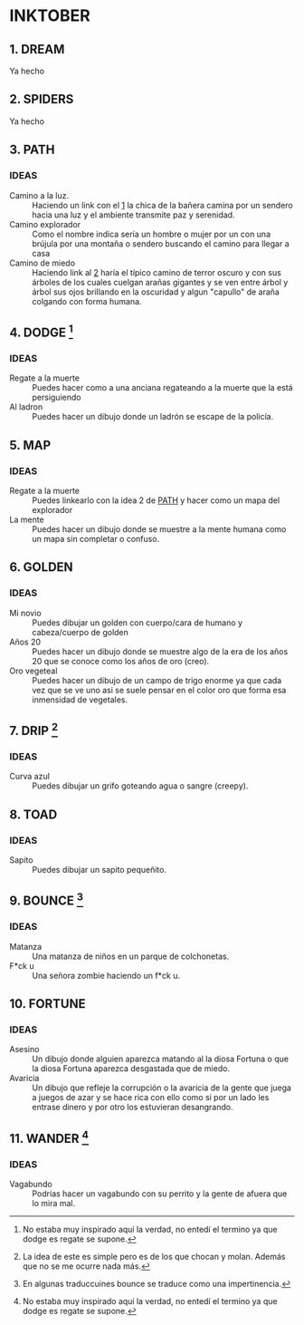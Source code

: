 # INKTOBER

## 1. DREAM

Ya hecho 

## 2. SPIDERS

Ya hecho

## 3. PATH

<h3 id="ideas-path">IDEAS</h3>

<dl>
    <dt>Camino a la luz.</dt>
        <dd>
            Haciendo un link con el <a href="#1-dream">1</a> la chica de la bañera camina por un sendero hacia una luz y el ambiente transmite paz y serenidad.
        </dd>
    <dt>Camino explorador</dt>
        <dd>
            Como el nombre indica sería un hombre o mujer por un con una brújula por una montaña o sendero buscando el camino para llegar a casa
        </dd>
    <dt>Camino de miedo</dt>
        <dd>
            Haciendo link al <a href="#2-spiders">2</a> haría el típico camino de terror oscuro y con sus árboles de los cuales cuelgan arañas gigantes y se ven entre árbol y árbol sus ojos brillando en la oscuridad y algun "capullo" de araña colgando con forma humana.
        </dd>
    <dt>
</dl>

## 4. DODGE [^1]

<h3 id="ideas-dodge">IDEAS </h3>

<dl>
    <dt>Regate a la muerte</dt>
        <dd>
            Puedes hacer como a una anciana regateando a la muerte que la está persiguiendo
        </dd>
    <dt>Al ladron</dt>
        <dd>
            Puedes hacer un dibujo donde un ladrón se escape de la policía.
        </dd>
</dl>

[^1]: No estaba muy inspirado aquí la verdad, no entedí el termino ya que dodge es regate se supone.

## 5. MAP

<h3 id="ideas-map">IDEAS </h3>

<dl>
    <dt>Regate a la muerte</dt>
        <dd>
            Puedes linkearlo con la idea 2 de <a href="#3-path">PATH</a> y hacer como un mapa del explorador
        </dd>
    <dt>La mente</dt>
        <dd>
            Puedes hacer un dibujo donde se muestre a la mente humana como un mapa sin completar o confuso.
        </dd>
</dl>

## 6. GOLDEN

<h3 id="ideas-golden">IDEAS </h3>

<dl>
    <dt>Mi novio</dt>
        <dd>
           Puedes dibujar un golden con cuerpo/cara de humano y cabeza/cuerpo de golden
        </dd>
    <dt>Años 20</dt>
        <dd>
            Puedes hacer un dibujo donde se muestre algo de la era de los años 20 que se conoce como los años de oro (creo).
        </dd>
    <dt>Oro vegeteal</dt>
        <dd>
            Puedes hacer un dibujo de un campo de trigo enorme ya que cada vez que se ve uno asi se suele pensar en el color oro que forma esa inmensidad de vegetales.
        </dd>
</dl>

## 7. DRIP [^2]

<h3 id="ideas-golden">IDEAS </h3>

<dl>
    <dt>Curva azul</dt>
        <dd>
           Puedes dibujar un grifo goteando agua o sangre (creepy).
        </dd>
</dl>

[^2]:La idea de este es simple pero es de los que chocan y molan. Además que no se me ocurre nada más.

## 8. TOAD

<h3 id="ideas-toad">IDEAS </h3>
<dl>
    <dt>Sapito</dt>
        <dd>
            Puedes dibujar un sapito pequeñito.
        </dd>
</dt>

## 9. BOUNCE [^3]
[^3]:En algunas traduccuines bounce se traduce como una impertinencia.

<h3 id="ideas-bounce">IDEAS </h3>

<dl>
    <dt>Matanza</dt>
        <dd>
            Una matanza de niños en un parque de colchonetas.
        </dd>
    <dt>F*ck u</dt>
        <dd>
            Una señora zombie haciendo un f*ck u.
        </dd>
</dl>

## 10. FORTUNE

<h3 id="ideas-fortune">IDEAS </h3>

<dl>
    <dt>Asesino</dt>
        <dd>Un dibujo donde alguien aparezca matando al la diosa Fortuna o que la diosa Fortuna aparezca desgastada que de miedo.</dd>
    <dt>Avaricia</dt>
        <dd>Un dibujo que refleje la corrupción o la avaricia de la gente que juega a juegos de azar y se hace rica con ello como si por un lado les entrase dinero y por otro los estuvieran desangrando.</dd>
</dl>

## 11. WANDER [^1]


<h3 id="ideas-wander">IDEAS </h3>

<dl>
    <dt>Vagabundo</dt>
        <dd>Podrías hacer un vagabundo con su perrito y la gente de afuera que lo mira mal.</dd>
</dl>
